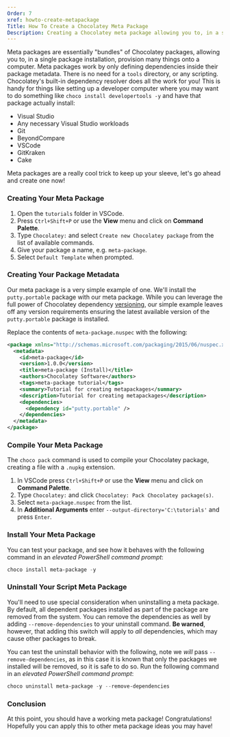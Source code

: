 ```yaml
---
Order: 7
xref: howto-create-metapackage
Title: How To Create a Chocolatey Meta Package
Description: Creating a Chocolatey meta package allowing you to, in a single package installation, provision many things onto a computer
---
```


Meta packages are essentially "bundles" of Chocolatey packages, allowing you to, in a single package installation, provision many things onto a computer. Meta packages work by only defining dependencies inside their package metadata. There is no need for a `tools` directory, or any scripting. Chocolatey's built-in dependency resolver does all the work for you! This is handy for things like setting up a developer computer where you may want to do something like `choco install developertools -y` and have that package actually install:

- Visual Studio
- Any necessary Visual Studio workloads
- Git
- BeyondCompare
- VSCode
- GitKraken
- Cake

Meta packages are a really cool trick to keep up your sleeve, let's go ahead and create one now!

### Creating Your Meta Package

1. Open the `tutorials` folder in VSCode.
2. Press `Ctrl+Shift+P` or use the **View** menu and click on **Command Palette**.
3. Type `Chocolatey:` and select `Create new Chocolatey package` from the list of available commands.
4. Give your package a name, e.g. `meta-package`.
5. Select `Default Template` when prompted.

### Creating Your Package Metadata

Our meta package is a very simple example of one. We'll install the `putty.portable` package with our meta package. While you can leverage the full power of Chocolatey dependency [versioning](xref:package-dependencies), our simple example leaves off any version requirements ensuring the latest available version of the `putty.portable` package is installed.

Replace the contents of `meta-package.nuspec` with the following:

```xml
<package xmlns="http://schemas.microsoft.com/packaging/2015/06/nuspec.xsd">
  <metadata>
    <id>meta-package</id>
    <version>1.0.0</version>
    <title>meta-package (Install)</title>
    <authors>Chocolatey Software</authors>
    <tags>meta-package tutorial</tags>
    <summary>Tutorial for creating metapackages</summary>
    <description>Tutorial for creating metapackages</description>
    <dependencies>
      <dependency id="putty.portable" />
    </dependencies>
  </metadata>
</package>
```

### Compile Your Meta Package

The `choco pack` command is used to compile your Chocolatey package, creating a file with a `.nupkg` extension.

1. In VSCode press `Ctrl+Shift+P` or use the **View** menu and click on **Command Palette**.
2. Type `Chocolatey:` and click `Chocolatey: Pack Chocolatey package(s)`.
3. Select `meta-package.nuspec` from the list.
4. In **Additional Arguments** enter `--output-directory='C:\tutorials'` and press `Enter`.

### Install Your Meta Package

You can test your package, and see how it behaves with the following command in an _elevated PowerShell command prompt_:

```powershell
choco install meta-package -y
```

### Uninstall Your Script Meta Package

You'll need to use special consideration when uninstalling a meta package. By default, all dependent packages installed as part of the package are removed from the system. You can remove the dependencies as well by adding `--remove-dependencies` to your uninstall command. **Be warned**, however, that adding this switch will apply to _all_ dependencies, which may cause other packages to break.

You can test the uninstall behavior with the following, note we _will_ pass `--remove-dependencies`, as in this case it is known that only the packages we installed will be removed, so it is safe to do so. Run the following command in an _elevated PowerShell command prompt_:

```powershell
choco uninstall meta-package -y --remove-dependencies
```

### Conclusion

At this point, you should have a working meta package! Congratulations! Hopefully you can apply this to other meta package ideas you may have!